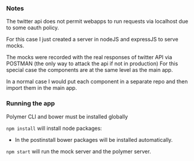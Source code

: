 ### Notes

The twitter api does not permit webapps to run requests via localhost due to some oauth policy.

For this case I just created a server in nodeJS and expressJS to serve mocks.

The mocks were recorded with the real responses of twitter API via POSTMAN (the only way to attack the api if not in production)
For this special case the components are at the same level as the main app.

In a normal case I would put each component in a separate repo and then import them in the main app.

### Running the app

Polymer CLI and bower must be installed globally

`npm install` will install node packages:

* In the postinstall bower packages will be installed automatically.

`npm start` will run the mock server and the polymer server.
